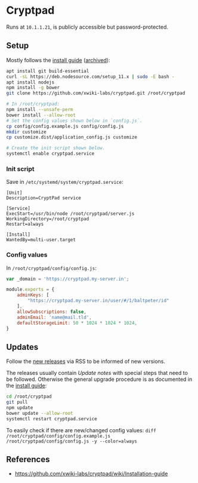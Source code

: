 # Cryptpad

Runs at `10.1.1.21`, is publicly accessible but password-protected.

## Setup

Mostly follows the [install guide](https://github.com/xwiki-labs/cryptpad/wiki/Installation-guide) ([archived](https://web.archive.org/web/20190717134049/https://github.com/xwiki-labs/cryptpad/wiki/Installation-guide)):

```sh
apt install git build-essential
curl -sL https://deb.nodesource.com/setup_11.x | sudo -E bash -
apt install nodejs
npm install -g bower
git clone https://github.com/xwiki-labs/cryptpad.git /root/cryptpad

# In /root/cryptpad:
npm install --unsafe-perm
bower install --allow-root
# Set the config values shown below in `config.js`.
cp config/config.example.js config/config.js
mkdir customize
cp customize.dist/application_config.js customize

# Create the init script shown below.
systemctl enable cryptpad.service
```

### Init script

Save in `/etc/systemd/system/cryptpad.service`:

```
[Unit]
Description=CryptPad service

[Service]
ExecStart=/usr/bin/node /root/cryptpad/server.js
WorkingDirectory=/root/cryptpad
Restart=always

[Install]
WantedBy=multi-user.target
```

### Config values

In `/root/cryptpad/config/config.js`:

```js
var _domain = 'https://cryptpad.my-server.in';

module.exports = {
    adminKeys: [
        "https://cryptpad.my-server.in/user/#/1/baltpeter/id"
    ],
    allowSubscriptions: false,
    adminEmail: 'name@mail.tld',
    defaultStorageLimit: 50 * 1024 * 1024 * 1024,
}
```

## Updates

Follow the [new releases](https://github.com/xwiki-labs/cryptpad/releases) via RSS to be informed of new versions.

The releases usually contain *Update notes* with special steps that need to be followed. Otherwise the general upgrade procedure is as documented in the [install guide](https://github.com/xwiki-labs/cryptpad/wiki/Installation-guide#upgrading-cryptpad):

```sh
cd /root/cryptpad
git pull
npm update
bower update --allow-root
systemctl restart cryptpad.service
```

To easily check if there are new/changed config values: `diff /root/cryptpad/config/config.example.js /root/cryptpad/config/config.js -y --color=always`

## References

* https://github.com/xwiki-labs/cryptpad/wiki/Installation-guide
